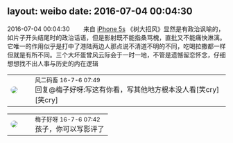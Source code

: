 layout: weibo
date: 2016-07-04 00:04:30
---
<meta name="referrer" content="no-referrer" />

2016-07-04 00:04:30  &nbsp;&nbsp;&nbsp;&nbsp;&nbsp;&nbsp; 来自 <a href="sinaweibo://customweibosource" rel="nofollow">iPhone 5s</a>
《树大招风》显然是有政治讽喻的，如片子开头结尾时的政治话语，但是影射既不能指桑骂槐，直批又不能痛快淋漓。它唯一的作用似乎是打中了港陆两边人那点说不清道不明的不同，吃喝拉撒都一样但就是有所不同。三个大坏蛋曾风云际会于一时一地，不管是遗憾留恋怀念，仔细想想找不出人事与历史的内在逻辑 ​​​

<table style="width: 100%;">
  <tr>
    <td style="width: 40px;"><img style="border-radius:50%" src="https://tva3.sinaimg.cn/crop.0.0.639.639.50/6d2a6003jw8f3idy69w2gj20hs0hrt9g.jpg?KID=imgbed,tva&Expires=1624463443&ssig=0%2BGaHwI7CM"></td>
    <td colspan="2"><small>风二码畜 16-7-6 07:49</small><br/>回复@梅子好呀:写这有你看，写其他地方根本没人看[笑cry][笑cry]</td>
  </tr>
</table>

<table style="width: 100%;">
  <tr>
    <td style="width: 40px;"><img style="border-radius:50%" src="https://tva3.sinaimg.cn/crop.0.0.180.180.50/abefb5b0jw1e8qgp5bmzyj2050050aa8.jpg?KID=imgbed,tva&Expires=1624463443&ssig=UpcHMZJCqt"></td>
    <td colspan="2"><small>梅子好呀 16-7-6 07:42</small><br/>孩子，你可以写影评了</td>
  </tr>
</table>
